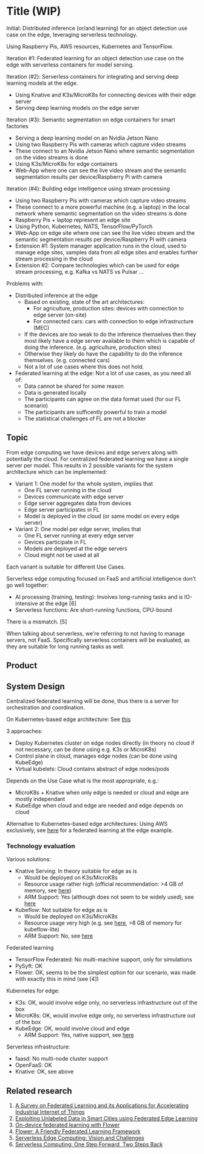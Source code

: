 # Title (WIP)

Initial:
Distributed inference (or/and learning) for an object detection use case on the edge, leveraging serverless technology.

Using Raspberry Pis, AWS resources, Kubernetes and TensorFlow.

Iteration #1:
Federated learning for an object detection use case on the edge with serverless containers for model serving.

Iteration (#2):
Serverless containers for integrating and serving deep learning models at the edge.
- Using Knative and K3s/MicroK8s for connecting devices with their edge server
- Serving deep learning models on the edge server

Iteration (#3):
Semantic segmentation on edge containers for smart factories
- Serving a deep learning model on an Nvidia Jetson Nano
- Using two Raspberry Pis with cameras which capture video streams
- These connect to an Nvidia Jetson Nano where semantic segmentation on the video streams is done
- Using K3s/MicroK8s for edge containers
- Web-App where one can see the live video stream and the semantic segmentation results per device/Raspberry Pi with camera

Iteration (#4):
Building edge intelligence using stream processing
- Using two Raspberry Pis with cameras which capture video streams
- These connect to a more powerful machine (e.g. a laptop) in the local network where semantic segmentation on the video streams is done
- Raspberry Pis + laptop represent an edge site
- Using Python, Kubernetes, NATS, TensorFlow/PyTorch
- Web-App on edge site where one can see the live video stream and the semantic segmentation results per device/Raspberry Pi with camera
- Extension #1: System manager application runs in the cloud, used to manage edge sites, samples data from all edge sites and enables further stream processing in the cloud
- Extension #2: Compare technologies which can be used for edge stream processing, e.g. Kafka vs NATS vs Pulsar ...

Problems with:
- Distributed inference at the edge
    - Based on existing, state of the art architectures:
        - For agriculture, production sites: devices with connection to edge server (on-site)
        - For connected cars: cars with connection to edge infrastructure (MEC)
    - If the devices are too weak to do the inference themselves then they most likely have a edge server available to them which is capable of doing the inference. (e.g. agriculture, production sites)
    - Otherwise they likely do have the capability to do the inference themselves. (e.g. connected cars)
    - Not a lot of use cases where this does not hold.
- Federated learning at the edge: Not a lot of use cases, as you need all of:
    - Data cannot be shared for some reason
    - Data is generated locally
    - The participants can agree on the data format used (for our FL scenario)
    - The participants are sufficently powerful to train a model
    - The statistical challenges of FL are not a blocker

## Topic

From edge computing we have devices and edge servers along with potentially the cloud. For centralized federated learning we have a single server per model. This results in 2 possible variants for the system architecture which can be implemented:
- Variant 1: One model for the whole system, implies that
    - One FL server running in the cloud
    - Devices communicate with edge server
    - Edge server aggregates data from devices
    - Edge server participates in FL
    - Model is deployed in the cloud (or same model on every edge server)
- Variant 2: One model per edge server, implies that
    - One FL server running at every edge server
    - Devices participate in FL
    - Models are deployed at the edge servers
    - Cloud might not be used at all
    
Each variant is suitable for different Use Cases.

Serverless edge computing focused on FaaS and artificial intelligence don't go well together:
- AI processing (training, testing): Involves long-running tasks and is IO-intensive at the edge [6]
- Serverless functions: Are short-running functions, CPU-bound

There is a mismatch. [5]

When talking about serverless, we're referring to not having to manage servers, not FaaS. Specifically serverless containers will be evaluated, as they are suitable for long running tasks as well.

## Product

## System Design

Centralized federated learning will be done, thus there is a server for orchestration and coordination.

On Kubernetes-based edge architecture: See [this](https://www.lfedge.org/2021/02/11/kubernetes-is-paving-the-path-for-edge-computing-adoption/)

3 approaches:
 - Deploy Kubernetes cluster on edge nodes directly (in theory no cloud if not necessary, can be done using e.g. K3s or MicroK8s)
 - Control plane in cloud, manages edge nodes (can be done using KubeEdge)
 - Virtual kubelets: Cloud contains abstract of edge nodes/pods

Depends on the Use Case what is the most appropriate, e.g.:
- MicroK8s + Knative when only edge is needed or cloud and edge are mostly independant
- KubeEdge when cloud and edge are needed and edge depends on cloud

Alternative to Kubernetes-based edge architectures: Using AWS exclusively, see [here](https://aws.amazon.com/blogs/architecture/applying-federated-learning-for-ml-at-the-edge/) for a federated learning at the edge example.

### Technology evaluation

Various solutions:
- Knative Serving: In theory suitable for edge as is
    - Would be deployed on K3s/MicroK8s
    - Resource usage rather high (official recommendation: >4 GB of memory, see [here](https://knative.dev/docs/install/operator/knative-with-operators/#prerequisites))
    - ARM Support: Yes (although does not seem to be widely used), see [here](https://github.com/knative/serving/issues/8320)
- Kubeflow: Not suitable for edge as is
    - Would be deployed on K3s/MicroK8s
    - Resource usage very high (e.g. see [here](https://charmed-kubeflow.io/docs/operators-and-bundles), >8 GB of memory for kubeflow-lite)
    - ARM Support: No, see [here](https://github.com/kubeflow/kubeflow/issues/2337)

Federated learning
- TensorFlow Federated: No multi-machine support, only for simulations
- PySyft: OK
- Flower: OK, seems to be the simplest option for our scenario, was made with exactly this in mind (see [4])

Kubernetes for edge:
- K3s: OK, would involve edge only, no serverless infrastructure out of the box
- MicroK8s: OK, would involve edge only, no serverless infrastructure out of the box
- KubeEdge: OK, would involve cloud and edge
    - ARM Support: Yes, native support, see [here](https://kubeedge.io/en/)

Serverless infrastructure:
- faasd: No multi-node cluster support
- OpenFaaS: OK
- Knative: OK, see above

## Related research
1. [A Survey on Federated Learning and its Applications for Accelerating Industrial Internet of Things](https://arxiv.org/pdf/2104.10501.pdf)
2. [Exploiting Unlabeled Data in Smart Cities using Federated Edge Learning](https://arxiv.org/pdf/2001.04030.pdf)
3. [On-device federated learning with Flower](https://arxiv.org/pdf/2104.03042.pdf)
4. [Flower: A Friendly Federated Learning Framework](https://arxiv.org/pdf/2007.14390.pdf)
5. [Serverless Edge Computing: Vision and Challenges](https://dsg.tuwien.ac.at/team/sd/papers/AusPDC_2021_SD_Serverless.pdf)
6. [Serverless Computing: One Step Forward, Two Steps Back](https://arxiv.org/pdf/1812.03651.pdf)
